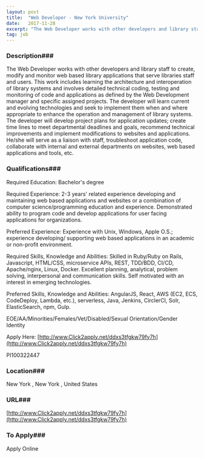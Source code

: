 ```yaml
---
layout: post
title:  "Web Developer - New York University"
date:   2017-11-28
excerpt: "The Web Developer works with other developers and library staff to create, modify and monitor web based library applications that serve libraries staff and users. This work includes learning the architecture and interoperation of library systems and involves detailed technical coding, testing and monitoring of code and applications as defined..."
tag: job
---
```


### Description###

The Web Developer works with other developers and library staff to create, modify and monitor web based library applications that serve libraries staff and users. This work includes learning the architecture and interoperation of library systems and involves detailed technical coding, testing and monitoring of code and applications as defined by the Web Development manager and specific assigned projects. The developer will learn current and evolving technologies and seek to implement them when and where appropriate to enhance the operation and management of library systems. The developer will develop project plans for application updates; create time lines to meet departmental deadlines and goals, recommend technical improvements and implement modifications to websites and applications. He/she will serve as a liaison with staff, troubleshoot application code, collaborate with internal and external departments on websites, web based applications and tools, etc.




### Qualifications###

Required Education:
Bachelor's degree

Required Experience:
2-3 years' related experience developing and maintaining web based applications and websites or a combination of computer science/programming education and experience. Demonstrated ability to program code and develop applications for user facing applications for organizations.

Preferred Experience:
Experience with Unix, Windows, Apple O.S.; experience developing/ supporting web based applications in an academic or non-profit environment.

Required Skills, Knowledge and Abilities:
Skilled in Ruby/Ruby on Rails, Javascript, HTML/CSS, microservice APIs, REST, TDD/BDD, CI/CD, Apache/nginx, Linux, Docker. Excellent planning, analytical, problem solving, interpersonal and communication skills. Self motivated with an interest in emerging technologies.

Preferred Skills, Knowledge and Abilities:
AngularJS, React, AWS (EC2, ECS, CodeDeploy, Lambda, etc.), serverless, Java, Jenkins, CirclerCI, Solr, ElasticSearch, npm, Gulp.


EOE/AA/Minorities/Females/Vet/Disabled/Sexual Orientation/Gender Identity

Apply Here: [http://www.Click2apply.net/ddxs3tfgkw79fy7h](http://www.Click2apply.net/ddxs3tfgkw79fy7h)

PI100322447




### Location###

New York , New York , United States


### URL###

[http://www.Click2apply.net/ddxs3tfgkw79fy7h](http://www.Click2apply.net/ddxs3tfgkw79fy7h)

### To Apply###

Apply Online





